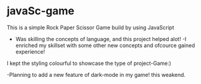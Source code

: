 # javaSc-game

This is a simple Rock Paper Scissor Game build by using JavaScript <br>
- Was skilling the concepts of language, and this project helped alot!
-I enriched my skillset with some other new concepts and ofcource gained experience!

I kept the styling colourful to showcase the type of project-Game:)

-Planning to add a new feature of dark-mode in my game! this weakend.
